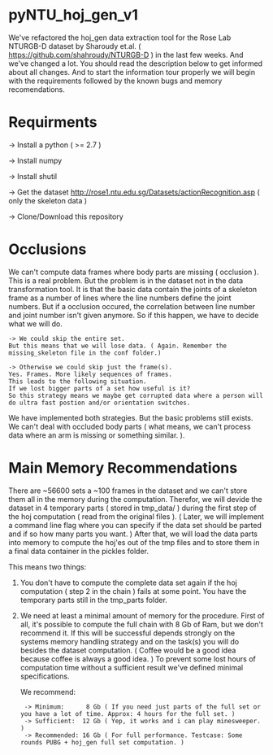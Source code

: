 # pyNTU_hoj_gen_v1

We've refactored the hoj_gen data extraction tool for the Rose Lab NTURGB-D dataset by Sharoudy et.al. ( https://github.com/shahroudy/NTURGB-D ) in the last few weeks.
And we've changed a lot.
You should read the description below to get informed about all changes.
And to start the information tour properly we will begin with the requirements followed by the known bugs and memory recomendations.

# Requirments #

-> Install a python ( >= 2.7 )

-> Install numpy 

-> Install shutil 

-> Get the dataset http://rose1.ntu.edu.sg/Datasets/actionRecognition.asp ( only the skeleton data )

-> Clone/Download this repository

# Occlusions # 

We can't compute data frames where body parts are missing ( occlusion ).
This is a real problem. But the problem is in the dataset not in the data transformation tool.
It is that the basic data contain the joints of a skeleton frame as a number of lines where the line numbers define the joint numbers.
But if a occlusion occured, the correlation between line number and joint number isn't given anymore.
So if this happen, we have to decide what we will do.

	-> We could skip the entire set.
	But this means that we will lose data. ( Again. Remember the missing_skeleton file in the conf folder.)

	-> Otherwise we could skip just the frame(s).
	Yes. Frames. More likely sequences of frames.
	This leads to the following situation.
	If we lost bigger parts of a set how useful is it?
	So this strategy means we maybe get corrupted data where a person will do ultra fast postion and/or orientation switches.

We have implemented both strategies.
But the basic problems still exists. 
We can't deal with occluded body parts ( what means, we can't process data where an arm is missing or something similar. ).	

# Main Memory Recommendations #

There are ~56600 sets a ~100 frames in the dataset and we can't store them all in the memory during the computation.
Therefor, we will devide the dataset in 4 temporary parts ( stored in tmp_data/ ) during the first step of the hoj computation ( read from the original files ). 
( Later, we will implement a command line flag where you can specify if the data set should be parted and if so how many parts you want. )
After that, we will load the data parts into memory to compute the hoj'es out of the tmp files and to store them in a final data container in the pickles folder.

This means two things:

1) You don't have to compute the complete data set again if the hoj computation ( step 2 in the chain ) fails at some point. 
	You have the temporary parts still in the tmp_parts folder. 

2) We need at least a minimal amount of memory for the procedure.
	First of all, it's possible to compute the full chain with 8 Gb of Ram, but we don't recommend it.
	If this will be successful depends strongly on the systems memory handling strategy and on the task(s) you will do besides the dataset computation. 
	( Coffee would be a good idea because coffee is always a good idea. )
	To prevent some lost hours of computation time without a sufficient result we've defined minimal specifications.

	We recommend: 
  
		-> Minimum:      8 Gb ( If you need just parts of the full set or you have a lot of time. Approx: 4 hours for the full set. )
		-> Sufficient:  12 Gb ( Yep, it works and i can play minesweeper. )
		-> Recommended: 16 Gb ( For full performance. Testcase: Some rounds PUBG + hoj_gen full set computation. )
